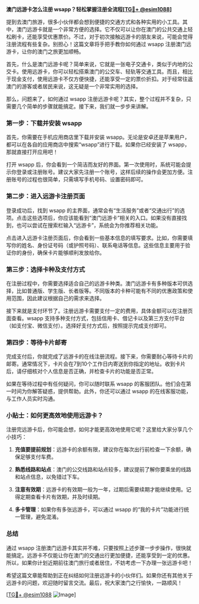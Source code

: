 **澳门远游卡怎么注册 wsapp？轻松掌握注册全流程[[TG💪+ @esim1088](https://t.me/s/esim1088)]**

提到去澳门旅游，很多小伙伴都会想到便捷的交通方式和各种实用的小工具。其中，澳门远游卡就是一个非常方便的选择。它不仅可以让你在澳门的公共交通上轻松刷卡，还能享受优惠票价。不过，对于初次接触远游卡的朋友来说，可能会觉得注册流程有些复杂。别担心！这篇文章将手把手教你如何通过 wsapp 注册澳门远游卡，让你的澳门之旅更加顺畅。

首先，什么是澳门远游卡呢？简单来说，它就是一张电子交通卡，类似于内地的公交卡。使用远游卡，你可以轻松搭乘澳门的公交车、轻轨等交通工具。而且，相比于现金支付，使用远游卡不仅方便快捷，还能享受一定的票价折扣。对于经常往返澳门的游客或者居民来说，这无疑是一个非常实用的选择。

那么，问题来了，如何通过 wsapp 注册远游卡呢？其实，整个过程并不复杂，只需要几个简单的步骤就能搞定。接下来，我们就一步步来讲解。

### 第一步：下载并安装 wsapp

首先，你需要在手机应用商店里下载并安装 wsapp。无论是安卓还是苹果用户，都可以在各自的应用商店中搜索“wsapp”进行下载。如果你已经安装了 wsapp，那就直接打开应用吧！

打开 wsapp 后，你会看到一个简洁而友好的界面。第一次使用时，系统可能会提示你登录或注册账号。建议大家先注册一个账号，这样后续的操作会更加方便。注册账号的过程也很简单，只需填写手机号码、设置密码即可。

### 第二步：进入远游卡注册页面

登录成功后，找到 wsapp 的主界面，通常会有“生活服务”或者“交通出行”的选项。点击这些选项后，你应该能看到“澳门远游卡”相关的入口。如果没有直接找到，也可以尝试在搜索栏输入“远游卡”，系统会为你推荐相关功能。

点击进入远游卡注册页面后，你会看到一些基本信息的填写要求。比如，你需要填写你的姓名、身份证号码（或护照号码）、联系电话等信息。这些信息主要用于验证你的身份，确保卡片能够顺利发放给你。

### 第三步：选择卡种及支付方式

在注册过程中，你需要选择适合自己的远游卡种类。澳门远游卡有多种版本可供选择，比如普通版、学生版、长者版等。不同版本的卡种可能有不同的优惠政策和使用范围，因此建议根据自己的需求来选择。

接下来就是支付环节了。注册远游卡需要支付一定的费用，具体金额可以在注册页面查看。wsapp 支持多种支付方式，包括信用卡、借记卡以及第三方支付平台（如支付宝、微信支付）。选择好支付方式后，按照提示完成支付即可。

### 第四步：等待卡片邮寄

完成支付后，你就完成了远游卡的在线注册流程。接下来，你需要耐心等待卡片的邮寄。通常情况下，卡片会在7到10个工作日内寄送到你指定的地址。收到卡片后，请仔细核对个人信息是否正确，并检查卡片的功能是否正常。

如果在等待过程中有任何疑问，你可以随时联系 wsapp 的客服团队。他们会在第一时间为你解答疑惑，提供帮助。此外，你还可以通过 wsapp 的在线客服功能，与工作人员实时沟通。

### 小贴士：如何更高效地使用远游卡？

注册完远游卡后，你可能会想，如何才能更高效地使用它呢？这里给大家分享几个小技巧：

1. **充值要提前规划**：远游卡的余额有限，建议你在每次出行前检查一下余额，确保足够支付车费。
   
2. **熟悉线路和站点**：澳门的公交线路和站点较多，建议提前了解你要乘坐的线路和站点信息，以免错过下车。

3. **注意有效期**：远游卡的有效期一般为一年，过期后需要续期才能继续使用。记得定期查看卡片有效期，并及时续期。

4. **多卡管理**：如果你有多张远游卡，可以通过 wsapp 的“我的卡片”功能进行统一管理，避免混淆。

### 总结

通过 wsapp 注册澳门远游卡其实并不难，只要按照上述步骤一步步操作，很快就能搞定。远游卡不仅能让你在澳门的交通出行更加便捷，还能享受到一定的优惠。所以，如果你计划近期前往澳门旅行或者居住，不妨考虑一下办理一张远游卡吧！

希望这篇文章能帮助到正在纠结如何注册远游卡的小伙伴们。如果你还有其他关于远游卡的问题，欢迎随时留言交流。最后，祝大家澳门之行愉快，一路顺风！

[[TG💪+ @esim1088](https://t.me/s/esim1088) ![Image](https://i.postimg.cc/4NQfJmqS/Snipaste-2025-05-13-00-14-12.png)]